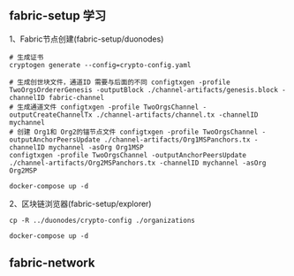 ## fabric-setup 学习

1、Fabric节点创建(fabric-setup/duonodes)
```
# 生成证书
cryptogen generate --config=crypto-config.yaml

# 生成创世块文件，通道ID 需要与后面的不同 configtxgen -profile TwoOrgsOrdererGenesis -outputBlock ./channel-artifacts/genesis.block -channelID fabric-channel 
# 生成通道文件 configtxgen -profile TwoOrgsChannel -outputCreateChannelTx ./channel-artifacts/channel.tx -channelID mychannel 
# 创建 Org1和 Org2的锚节点文件 configtxgen -profile TwoOrgsChannel -outputAnchorPeersUpdate ./channel-artifacts/Org1MSPanchors.tx -channelID mychannel -asOrg Org1MSP 
configtxgen -profile TwoOrgsChannel -outputAnchorPeersUpdate ./channel-artifacts/Org2MSPanchors.tx -channelID mychannel -asOrg Org2MSP

docker-compose up -d
```

2、区块链浏览器(fabric-setup/explorer)
```
cp -R ../duonodes/crypto-config ./organizations

docker-compose up -d
```

## fabric-network

